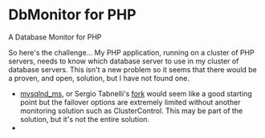 # DbMonitor for PHP
A Database Monitor for PHP

So here's the challenge... My PHP application, running on a cluster of PHP servers, needs to know
which database server to use in my cluster of database servers.
This isn't a new problem so it seems that there would be a proven, and open, solution, but I have
not found one.

* [mysqlnd_ms](https://pecl.php.net/package/mysqlnd_ms), or Sergio Tabnelli's
  [fork](https://github.com/sergiotabanelli/mysqlnd_ms) would seem like a good starting point but
  the failover options are extremely limited without another monitoring solution such as ClusterControl.
  This may be part of the solution, but it's not the entire solution.
* 
